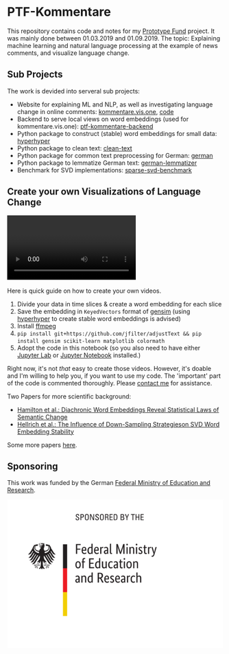 # PTF-Kommentare

This repository contains code and notes for my [Prototype Fund](https://prototypefund.de/project/hasskommentare-automatisiert-filtern/) project. It was mainly done between 01.03.2019 and 01.09.2019. The topic: Explaining machine learning and natural language processing at the example of news comments, and visualize language change.

## Sub Projects

The work is devided into serveral sub projects:

- Website for explaining ML and NLP, as well as investigating language change in online comments: [kommentare.vis.one](https://kommentare.vis.one), [code](https://github.com/jfilter/kommentare.vis.one)
- Backend to serve local views on word embeddings (used for kommentare.vis.one): [ptf-kommentare-backend](https://github.com/jfilter/ptf-kommentare-backend)
- Python package to construct (stable) word embeddings for small data: [hyperhyper](https://github.com/jfilter/hyperhyper)
- Python package to clean text: [clean-text](https://github.com/jfilter/clean-text)
- Python package for common text preprocessing for German: [german](https://github.com/jfilter/german-preprocessing)
- Python package to lemmatize German text: [german-lemmatizer](https://github.com/jfilter/german-lemmatizer)
- Benchmark for SVD implementations: [sparse-svd-benchmark](https://github.com/jfilter/sparse-svd-benchmark)

## Create your own Visualizations of Language Change

<video>
<source src="./mittelmeer.mp4" type="video/mp4">
</video>

Here is quick guide on how to create your own videos.

1. Divide your data in time slices & create a word embedding for each slice
2. Save the embedding in `KeyedVectors` format of [gensim](https://radimrehurek.com/gensim/) (using [hyperhyper](https://github.com/jfiler/hyperhyper) to create stable word embeddings is advised)
3. Install [ffmpeg](https://github.com/adaptlearning/adapt_authoring/wiki/Installing-FFmpeg)
4. `pip install git+https://github.com/jfilter/adjustText && pip install gensim scikit-learn matplotlib colormath`
5. Adopt the code in this notebook (so you also need to have either [Jupyter Lab](https://jupyter.org/) or [Jupyter Notebook](https://jupyter.org/) installed.)

Right now, it's not _that_ easy to create those videos. However, it's doable and I'm willing to help you, if you want to use my code. The 'important' part of the code is commented thoroughly. Please [contact me](mailto:hi@jfilter.de) for assistance.

Two Papers for more scientific background:

- [Hamilton et al.: Diachronic Word Embeddings Reveal Statistical Laws of Semantic Change](https://www.aclweb.org/anthology/P16-1141/)
- [Hellrich et al.: The Influence of Down-Sampling Strategieson SVD Word Embedding Stability](https://www.aclweb.org/anthology/W19-2003/)

Some more papers [here](https://github.com/jfilter/ptf-kommentare/blob/master/notes/references.md).

## Sponsoring

This work was funded by the German [Federal Ministry of Education and Research](https://www.bmbf.de/en/index.html).

<img src="./bmbf_funded.svg">

